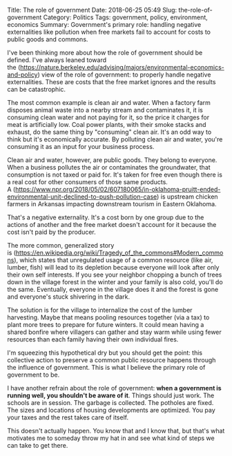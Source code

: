 Title: The role of government
Date: 2018-06-25 05:49
Slug: the-role-of-government
Category: Politics
Tags: government, policy, environment, economics
Summary: Government's primary role: handling negative externalities like pollution when free markets fail to account for costs to public goods and commons.

I've been thinking more about how the role of government should be defined. I've always leaned toward the (https://nature.berkeley.edu/advising/majors/environmental-economics-and-policy) view of the role of government: to properly handle negative externalities. These are costs that the free market ignores and the results can be catastrophic.

The most common example is clean air and water. When a factory farm disposes animal waste into a nearby stream and contaminates it, it is consuming clean water and not paying for it, so the price it charges for meat is artificially low. Coal power plants, with their smoke stacks and exhaust, do the same thing by "consuming" clean air. It's an odd way to think but it's economically accurate. By polluting clean air and water, you're consuming it as an input for your business process.

Clean air and water, however, are public goods. They belong to everyone. When a business pollutes the air or contaminates the groundwater, that consumption is not taxed or paid for. It's taken for free even though there is a real cost for other consumers of those same products. A (https://www.npr.org/2018/05/02/607180065/in-oklahoma-pruitt-ended-environmental-unit-declined-to-push-pollution-case) is upstream chicken farmers in Arkansas impacting downstream tourism in Eastern Oklahoma.

That's a negative externality. It's a cost born by one group due to the actions of another and the free market doesn't account for it because the cost isn't paid by the producer.

The more common, generalized story is (https://en.wikipedia.org/wiki/Tragedy_of_the_commons#Modern_commons), which states that unregulated usage of a common resource (like air, lumber, fish) will lead to its depletion because everyone will look after only their own self interests. If you see your neighbor chopping a bunch of trees down in the village forest in the winter and your family is also cold, you'll do the same. Eventually, everyone in the village does it and the forest is gone and everyone's stuck shivering in the dark.

The solution is for the village to internalize the cost of the lumber harvesting. Maybe that means pooling resources together (via a tax) to plant more trees to prepare for future winters. It could mean having a shared bonfire where villagers can gather and stay warm while using fewer resources than each family having their own individual fires.

I'm squeezing this hypothetical dry but you should get the point: this collective action to preserve a common public resource happens through the influence of government. This is what I believe the primary role of government to be.

I have another refrain about the role of government: **when a government is running well, you shouldn't be aware of it**. Things should just work. The schools are in session. The garbage is collected. The potholes are fixed. The sizes and locations of housing developments are optimized. You pay your taxes and the rest takes care of itself.

This doesn't actually happen. You know that and I know that, but that's what motivates me to someday throw my hat in and see what kind of steps we can take to get there.